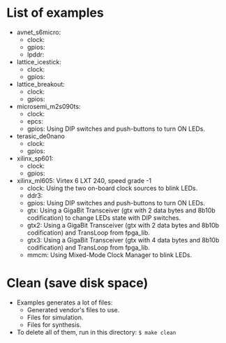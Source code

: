 # List of examples

* avnet_s6micro:
  * clock:
  * gpios:
  * lpddr:
* lattice_icestick:
  * clock:
  * gpios:
* lattice_breakout:
  * clock:
  * gpios:
* microsemi_m2s090ts:
  * clock:
  * epcs:
  * gpios: Using DIP switches and push-buttons to turn ON LEDs.
* terasic_de0nano
  * clock:
  * gpios:
* xilinx_sp601:
  * clock:
  * gpios:
* xilinx_ml605: Virtex 6 LXT 240, speed grade -1
  * clock: Using the two on-board clock sources to blink LEDs.
  * ddr3:
  * gpios: Using DIP switches and push-buttons to turn ON LEDs.
  * gtx:   Using a GigaBit Transceiver (gtx with 2 data bytes and 8b10b codification) to change LEDs state with DIP switches.
  * gtx2:  Using a GigaBit Transceiver (gtx with 2 data bytes and 8b10b codification) and TransLoop from fpga_lib.
  * gtx3:  Using a GigaBit Transceiver (gtx with 4 data bytes and 8b10b codification) and TransLoop from fpga_lib.
  * mmcm:  Using Mixed-Mode Clock Manager to blink LEDs.

# Clean (save disk space)

* Examples generates a lot of files:
  * Generated vendor's files to use.
  * Files for simulation.
  * Files for synthesis.
* To delete all of them, run in this directory: `$ make clean`
